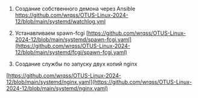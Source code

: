 1. Создание собственного демона через Ansible
https://github.com/wrqss/OTUS-Linux-2024-12/blob/main/systemd/watchlog.yml

2. Устанавливаем spawn-fcgi 
[https://github.com/wrqss/OTUS-Linux-2024-12/blob/main/systemd/spawn-fcgi.yaml](https://github.com/wrqss/OTUS-Linux-2024-12/blob/main/systemd/fcgi/spawn-fcgi.yaml)

3. Создание службы по запуску двух копий nginx

[https://github.com/wrqss/OTUS-Linux-2024-12/blob/main/systemd/nginx.yaml](https://github.com/wrqss/OTUS-Linux-2024-12/blob/main/systemd/nginx.yaml)

